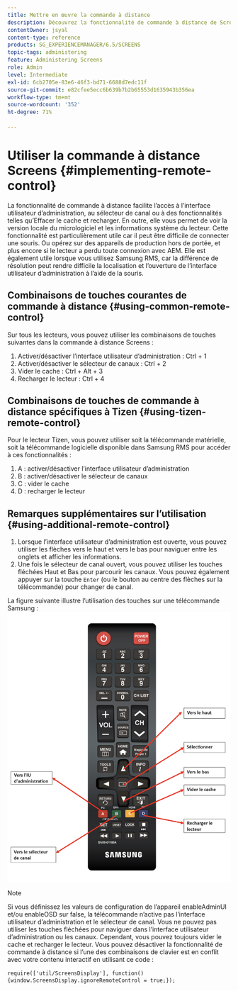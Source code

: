 ```yaml
---
title: Mettre en œuvre la commande à distance
description: Découvrez la fonctionnalité de commande à distance de Screens dans AEM Screens.
contentOwner: jsyal
content-type: reference
products: SG_EXPERIENCEMANAGER/6.5/SCREENS
topic-tags: administering
feature: Administering Screens
role: Admin
level: Intermediate
exl-id: 6cb2705e-83e6-46f3-bd71-6688d7edc11f
source-git-commit: e82cfee5ecc6b639b7b2b65553d1635943b356ea
workflow-type: tm+mt
source-wordcount: '352'
ht-degree: 71%

---
```


# Utiliser la commande à distance Screens {#implementing-remote-control}

La fonctionnalité de commande à distance facilite l’accès à l’interface utilisateur d’administration, au sélecteur de canal ou à des fonctionnalités telles qu’Effacer le cache et recharger. En outre, elle vous permet de voir la version locale du micrologiciel et les informations système du lecteur. Cette fonctionnalité est particulièrement utile car il peut être difficile de connecter une souris. Ou opérez sur des appareils de production hors de portée, et plus encore si le lecteur a perdu toute connexion avec AEM. Elle est également utile lorsque vous utilisez Samsung RMS, car la différence de résolution peut rendre difficile la localisation et l’ouverture de l’interface utilisateur d’administration à l’aide de la souris.

## Combinaisons de touches courantes de commande à distance {#using-common-remote-control}

Sur tous les lecteurs, vous pouvez utiliser les combinaisons de touches suivantes dans la commande à distance Screens :

1. Activer/désactiver l’interface utilisateur d’administration : Ctrl + 1
1. Activer/désactiver le sélecteur de canaux : Ctrl + 2
1. Vider le cache : Ctrl + Alt + 3
1. Recharger le lecteur : Ctrl + 4

## Combinaisons de touches de commande à distance spécifiques à Tizen {#using-tizen-remote-control}

Pour le lecteur Tizen, vous pouvez utiliser soit la télécommande matérielle, soit la télécommande logicielle disponible dans Samsung RMS pour accéder à ces fonctionnalités :

1. A : activer/désactiver l’interface utilisateur d’administration
1. B : activer/désactiver le sélecteur de canaux
1. C : vider le cache
1. D : recharger le lecteur

## Remarques supplémentaires sur l’utilisation {#using-additional-remote-control}

1. Lorsque l’interface utilisateur d’administration est ouverte, vous pouvez utiliser les flèches vers le haut et vers le bas pour naviguer entre les onglets et afficher les informations.
1. Une fois le sélecteur de canal ouvert, vous pouvez utiliser les touches fléchées Haut et Bas pour parcourir les canaux. Vous pouvez également appuyer sur la touche `Enter` (ou le bouton au centre des flèches sur la télécommande) pour changer de canal.

La figure suivante illustre l’utilisation des touches sur une télécommande Samsung :
![image](assets/tizen/remote.png)

>[!NOTE]
>Si vous définissez les valeurs de configuration de l’appareil enableAdminUI et/ou enableOSD sur false, la télécommande n’active pas l’interface utilisateur d’administration et le sélecteur de canal. Vous ne pouvez pas utiliser les touches fléchées pour naviguer dans l’interface utilisateur d’administration ou les canaux. Cependant, vous pouvez toujours vider le cache et recharger le lecteur. Vous pouvez désactiver la fonctionnalité de commande à distance si l’une des combinaisons de clavier est en conflit avec votre contenu interactif en utilisant ce code :

```
require(['util/ScreensDisplay'], function() {window.ScreensDisplay.ignoreRemoteControl = true;}); 
```
